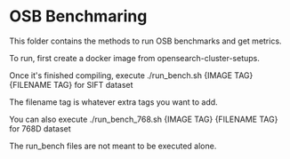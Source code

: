 # OSB Benchmaring
This folder contains the methods to run OSB benchmarks and get metrics.

To run, first create a docker image from opensearch-cluster-setups.

Once it's finished compiling, execute ./run_bench.sh {IMAGE TAG} {FILENAME TAG} for SIFT dataset

The filename tag is whatever extra tags you want to add.

You can also execute ./run_bench_768.sh {IMAGE TAG} {FILENAME TAG} for 768D dataset

The run_bench files are not meant to be executed alone.